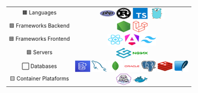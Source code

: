   <div align="center">
  <table style="width: 100%;">
    <tbody>
      <tr>
        <td align="center">🟧 Languages</td>
        <td align="center">
          <img align="center" height="30" width="40" src="https://raw.githubusercontent.com/devicons/devicon/master/icons/php/php-original.svg" />
          <img align="center" height="30" width="40" src="https://raw.githubusercontent.com/devicons/devicon/master/icons/rust/rust-original.svg" />
          <img align="center" height="30" width="40" src="https://raw.githubusercontent.com/devicons/devicon/master/icons/typescript/typescript-original.svg" />
          <img align="center" height="30" width="40" src="https://raw.githubusercontent.com/devicons/devicon/master/icons/go/go-original.svg" />
        </td>
      </tr>      
      <tr>
        <td align="center">🟪 Frameworks Backend</td>
        <td align="center">
          <img align="center" height="30" width="40" src="https://raw.githubusercontent.com/devicons/devicon/master/icons/nodejs/nodejs-original.svg" />
          <img align="center" height="30" width="40" src="https://raw.githubusercontent.com/devicons/devicon/master/icons/laravel/laravel-original.svg" />
        </td>
      </tr>
      <tr>
        <td align="center">🟦 Frameworks Frontend</td>
        <td align="center">
          <img align="center" height="30" width="40" src="https://raw.githubusercontent.com/devicons/devicon/master/icons/react/react-original.svg" />
          <img align="center" height="30" width="40" src="https://raw.githubusercontent.com/devicons/devicon/master/icons/angular/angular-original.svg" />
          <img align="center" height="30" width="40" src="https://raw.githubusercontent.com/devicons/devicon/master/icons/tailwindcss/tailwindcss-original.svg" />
        </td>
      </tr>
      <tr>
      <tr>
        <td align="center">🟩 Servers</td>
        <td align="center">
          <img align="center" height="30" width="40" src="https://raw.githubusercontent.com/devicons/devicon/master/icons/traefikproxy/traefikproxy-original.svg" />
          <img align="center" height="30" width="40" src="https://raw.githubusercontent.com/devicons/devicon/master/icons/nginx/nginx-original.svg" />
        </td>
      </tr>
      <tr>
        <td align="center">⬜ Databases</td>
        <td align="center">
          <img align="center" height="30" width="40" src="https://raw.githubusercontent.com/devicons/devicon/master/icons/dynamodb/dynamodb-original.svg" />
          <img align="center" height="30" width="40" src="https://raw.githubusercontent.com/devicons/devicon/master/icons/mysql/mysql-original.svg" />
          <img align="center" height="30" width="40" src="https://raw.githubusercontent.com/devicons/devicon/master/icons/mongodb/mongodb-original.svg" />
          <img align="center" height="30" width="40" src="https://raw.githubusercontent.com/devicons/devicon/master/icons/oracle/oracle-original.svg" />
          <img align="center" height="30" width="40" src="https://raw.githubusercontent.com/devicons/devicon/master/icons/postgresql/postgresql-original.svg" />
          <img align="center" height="30" width="40" src="https://raw.githubusercontent.com/devicons/devicon/master/icons/redis/redis-original.svg" />
          <img align="center" height="30" width="40" src="https://raw.githubusercontent.com/devicons/devicon/master/icons/sqlite/sqlite-original.svg" />
        </td>
      </tr>
      <tr>
        <td align="center">🟨 Container Plataforms</td>
        <td align="center">
          <img align="center" height="30" width="40" src="https://raw.githubusercontent.com/devicons/devicon/master/icons/podman/podman-original.svg" />
          <img align="center" height="30" width="40" src="https://raw.githubusercontent.com/devicons/devicon/master/icons/docker/docker-original.svg" />
        </td>
      </tr>
    </tbody>
  </table>
  </div>
</div>
